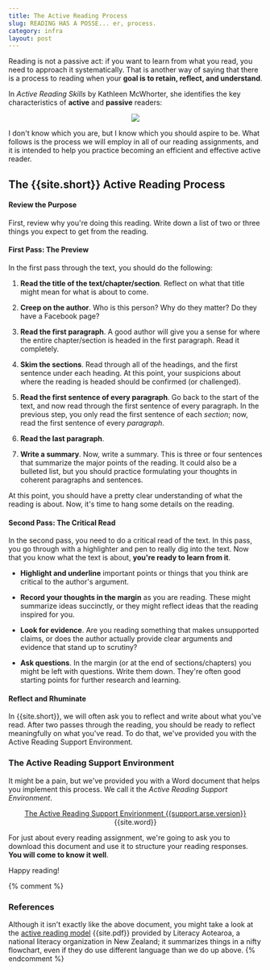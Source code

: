 ```yaml
---
title: The Active Reading Process
slug: READING HAS A POSSE... er, process.
category: infra
layout: post
---
```


Reading is not a passive act: if you want to learn from what you read, you need to approach it systematically. That is another way of saying that there is a process to reading when your **goal is to retain, reflect, and understand**.

In *Active Reading Skills* by Kathleen McWhorter, she identifies the key characteristics of **active** and **passive** readers:

<div align="center">
	<img src="{{site.base}}/images/active-vs-passive-readers.png" align="center">
</div>

I don't know which you are, but I know which you should aspire to be. What follows is the process we will employ in all of our reading assignments, and it is intended to help you practice becoming an efficient and effective active reader.

## The {{site.short}} Active Reading Process

#### Review the Purpose

First, review why you're doing this reading. Write down a list of two or three things you expect to get from the reading.

#### First Pass: The Preview

In the first pass through the text, you should do the following:

1. **Read the title of the text/chapter/section**. Reflect on what that title might mean for what is about to come.

1. **Creep on the author**. Who is this person? Why do they matter? Do they have a Facebook page?

1. **Read the first paragraph**. A good author will give you a sense for where the entire chapter/section is headed in the first paragraph. Read it completely.

1. **Skim the sections**. Read through all of the headings, and the first sentence under each heading. At this point, your suspicions about where the reading is headed should be confirmed (or challenged). 

1. **Read the first sentence of every paragraph**. Go back to the start of the text, and now read through the first sentence of every paragraph. In the previous step, you only read the first sentence of each *section*; now, read the first sentence of every *paragraph*.

1. **Read the last paragraph**.

1. **Write a summary**. Now, write a summary. This is three or four sentences that summarize the major points of the reading. It could also be a bulleted list, but you should practice formulating your thoughts in coherent paragraphs and sentences.

At this point, you should have a pretty clear understanding of what the reading is about. Now, it's time to hang some details on the reading.

#### Second Pass: The Critical Read

In the second pass, you need to do a critical read of the text. In this pass, you go through with a highlighter and pen to really dig into the text. Now that you know what the text is about, **you're ready to learn from it**.

* **Highlight and underline** important points or things that you think are critical to the author's argument.

* **Record your thoughts in the margin** as you are reading. These might summarize ideas succinctly, or they might reflect ideas that the reading inspired for you.

* **Look for evidence**. Are you reading something that makes unsupported claims, or does the author actually provide clear arguments and evidence that stand up to scrutiny?

* **Ask questions**. In the margin (or at the end of sections/chapters) you might be left with questions. Write them down. They're often good starting points for further research and learning.

#### Reflect and Rhuminate

In {{site.short}}, we will often ask you to reflect and write about what you've read. After two passes through the reading, you should be ready to reflect meaningfully on what you've read. To do that, we've provided you with the Active Reading Support Environment.

### The Active Reading Support Environment

It might be a pain, but we've provided you with a Word document that helps you implement this process. We call it the *Active Reading Support Environment*.

<div align="center">
	<a href="{{site.arse.url}}">The Active Reading Support Envirionment {{support.arse.version}}</a> {{site.word}}
</div>

For just about every reading assignment, we're going to ask you to download this document and use it to structure your reading responses. **You will come to know it well**.

Happy reading!

{% comment %}
### References

Although it isn't exactly like the above document, you might take a look at the [active reading model](http://www.literacy.org.nz/active-reading-model.php) {{site.pdf}} provided by Literacy Aotearoa, a national literacy organization in New Zealand; it summarizes things in a nifty flowchart, even if they do use different language than we do up above.
{% endcomment %}